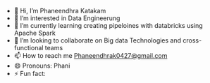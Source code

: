 - 👋 Hi, I’m Phaneendhra Katakam
- 👀 I’m interested in Data Engineerung
- 🌱 I’m currently learning creating pipeloines with databricks using Apache Spark
- 💞️ I’m looking to collaborate on Big data Technologies and cross-functional teams
- 📫 How to reach me Phaneendhrak0427@gmail.com 
- 😄 Pronouns: Phani
- ⚡ Fun fact: 

<!---
Phani-kp/Phani-kp is a ✨ special ✨ repository because its `README.md` (this file) appears on your GitHub profile.
You can click the Preview link to take a look at your changes.
--->
